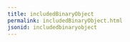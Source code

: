 ```yaml
---
title: includedBinaryObject
permalink: includedBinaryObject.html
jsonid: includedbinaryobject
---
```

